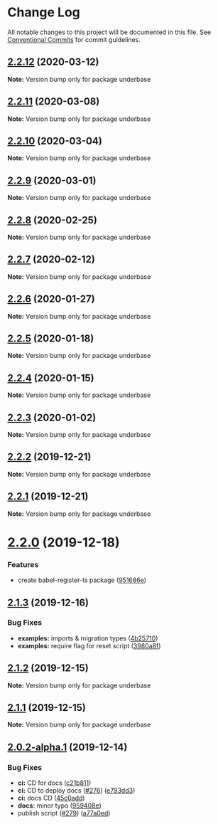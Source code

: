 # Change Log

All notable changes to this project will be documented in this file.
See [Conventional Commits](https://conventionalcommits.org) for commit guidelines.

## [2.2.12](https://github.com/sundowndev/underbase/compare/v2.2.11...v2.2.12) (2020-03-12)

**Note:** Version bump only for package underbase





## [2.2.11](https://github.com/sundowndev/underbase/compare/v2.2.10...v2.2.11) (2020-03-08)

**Note:** Version bump only for package underbase





## [2.2.10](https://github.com/sundowndev/underbase/compare/v2.2.9...v2.2.10) (2020-03-04)

**Note:** Version bump only for package underbase





## [2.2.9](https://github.com/sundowndev/underbase/compare/v2.2.8...v2.2.9) (2020-03-01)

**Note:** Version bump only for package underbase





## [2.2.8](https://github.com/sundowndev/underbase/compare/v2.2.7...v2.2.8) (2020-02-25)

**Note:** Version bump only for package underbase





## [2.2.7](https://github.com/sundowndev/underbase/compare/v2.2.6...v2.2.7) (2020-02-12)

**Note:** Version bump only for package underbase





## [2.2.6](https://github.com/sundowndev/underbase/compare/v2.2.5...v2.2.6) (2020-01-27)

**Note:** Version bump only for package underbase





## [2.2.5](https://github.com/sundowndev/underbase/compare/v2.2.4...v2.2.5) (2020-01-18)

**Note:** Version bump only for package underbase





## [2.2.4](https://github.com/sundowndev/underbase/compare/v2.2.3...v2.2.4) (2020-01-15)

**Note:** Version bump only for package underbase





## [2.2.3](https://github.com/sundowndev/underbase/compare/v2.2.2...v2.2.3) (2020-01-02)

**Note:** Version bump only for package underbase





## [2.2.2](https://github.com/sundowndev/underbase/compare/v2.2.1...v2.2.2) (2019-12-21)

**Note:** Version bump only for package underbase





## [2.2.1](https://github.com/sundowndev/underbase/compare/v2.2.0...v2.2.1) (2019-12-21)

**Note:** Version bump only for package underbase





# [2.2.0](https://github.com/sundowndev/underbase/compare/v2.1.3...v2.2.0) (2019-12-18)


### Features

* create babel-register-ts package ([951686e](https://github.com/sundowndev/underbase/commit/951686e305c59f2256263ddd2ee6545015c7937a))





## [2.1.3](https://github.com/sundowndev/underbase/compare/v2.1.2...v2.1.3) (2019-12-16)


### Bug Fixes

* **examples:** imports & migration types ([4b25710](https://github.com/sundowndev/underbase/commit/4b257104802bdd80e1b4ad9bb156714c7021f0b6))
* **examples:** require flag for reset script ([3980a8f](https://github.com/sundowndev/underbase/commit/3980a8f813bb1cc5f9a13414321903f1fdbc1f91))





## [2.1.2](https://github.com/sundowndev/underbase/compare/v2.1.1...v2.1.2) (2019-12-15)

**Note:** Version bump only for package underbase





## [2.1.1](https://github.com/sundowndev/underbase/compare/v2.1.0...v2.1.1) (2019-12-15)

**Note:** Version bump only for package underbase





## [2.0.2-alpha.1](https://github.com/sundowndev/underbase/compare/v2.0.2-alpha.0...v2.0.2-alpha.1) (2019-12-14)


### Bug Fixes

* **ci:** CD for docs ([c21b811](https://github.com/sundowndev/underbase/commit/c21b811df095ef8ec4fbaae0bd4df6762f0ca451))
* **ci:** CD to deploy docs ([#276](https://github.com/sundowndev/underbase/issues/276)) ([e793dd3](https://github.com/sundowndev/underbase/commit/e793dd38d5d7ccc383d13473b7d7f1ec60a132d6))
* **ci:** docs CD ([45c0add](https://github.com/sundowndev/underbase/commit/45c0add425d6b9c3272bfe92e25119eb79e92c08))
* **docs:** minor typo ([959408e](https://github.com/sundowndev/underbase/commit/959408e68b462133a9d0113df85e472ef1d021f3))
* publish script ([#279](https://github.com/sundowndev/underbase/issues/279)) ([a77a0ed](https://github.com/sundowndev/underbase/commit/a77a0ed9c59a57e574564a9ccd67578c8ba7418b))
